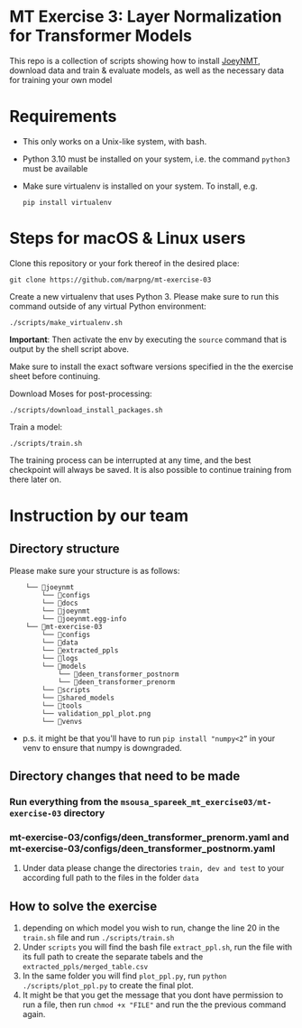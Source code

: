 # MT Exercise 3: Layer Normalization for Transformer Models

This repo is a collection of scripts showing how to install [JoeyNMT](https://github.com/joeynmt/joeynmt), download
data and train & evaluate models, as well as the necessary data for training your own model

# Requirements

- This only works on a Unix-like system, with bash.
- Python 3.10 must be installed on your system, i.e. the command `python3` must be available
- Make sure virtualenv is installed on your system. To install, e.g.

    `pip install virtualenv`

# Steps for macOS & Linux users

Clone this repository or your fork thereof in the desired place:

    git clone https://github.com/marpng/mt-exercise-03

Create a new virtualenv that uses Python 3. Please make sure to run this command outside of any virtual Python environment:

    ./scripts/make_virtualenv.sh

**Important**: Then activate the env by executing the `source` command that is output by the shell script above.

Make sure to install the exact software versions specified in the the exercise sheet before continuing.

Download Moses for post-processing:

    ./scripts/download_install_packages.sh


Train a model:

    ./scripts/train.sh

The training process can be interrupted at any time, and the best checkpoint will always be saved. It is also possible to continue training from there later on.

# Instruction by our team

## Directory structure
Please make sure your structure is as follows:
```
    └── 📁joeynmt
        └── 📁configs
        └── 📁docs
        └── 📁joeynmt
        └── 📁joeynmt.egg-info
    └── 📁mt-exercise-03
        └── 📁configs
        └── 📁data
        └── 📁extracted_ppls
        └── 📁logs
        └── 📁models
            └── 📁deen_transformer_postnorm
            └── 📁deen_transformer_prenorm
        └── 📁scripts
        └── 📁shared_models
        └── 📁tools
        └── validation_ppl_plot.png
        └── 📁venvs
```
- p.s. it might be that you'll have to run `pip install "numpy<2”` in your venv to ensure that numpy is downgraded.

## Directory changes that need to be made

### Run everything from the `msousa_spareek_mt_exercise03/mt-exercise-03` directory

### mt-exercise-03/configs/deen_transformer_prenorm.yaml and mt-exercise-03/configs/deen_transformer_postnorm.yaml

1. Under data please change the directories `train, dev and test` to your according full path to the files in the folder `data`


## How to solve the exercise
1. depending on which model you wish to run, change the line 20 in the `train.sh` file and run `./scripts/train.sh`
2. Under `scripts` you will find the bash file `extract_ppl.sh`, run the file with its full path to create the separate tabels and the `extracted_ppls/merged_table.csv`
3. In the same folder you will find `plot_ppl.py`, run `python ./scripts/plot_ppl.py` to create the final plot.
4. It might be that you get the message that you dont have permission to run a file, then run `chmod +x "FILE"` and run the the previous command again.

